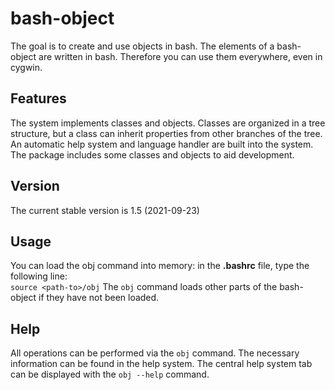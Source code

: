 # bash-object
The goal is to create and use objects in bash. The elements of a bash-object are written in bash. Therefore you can use them everywhere, even in cygwin.

## Features
The system implements classes and objects. Classes are organized in a tree structure, but a class can inherit properties from other branches of the tree. An automatic help system and language handler are built into the system.
The package includes some classes and objects to aid development.

## Version
The current stable version is 1.5 (2021-09-23)

## Usage
You can load the obj command into memory: in the **.bashrc** file, type the following line:  
`source <path-to>/obj`
The `obj` command loads other parts of the bash-object if they have not been loaded.

## Help
All operations can be performed via the `obj` command. The necessary information can be found in the help system. The central help system tab can be displayed with the `obj --help` command.
